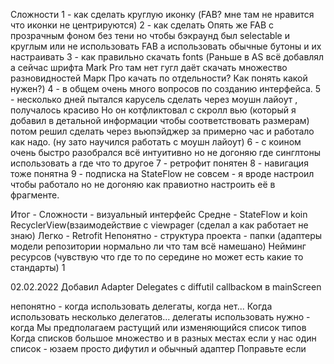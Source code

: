 
Сложности
1 - как сделать круглую иконку (FAB? мне там не нравится что иконки не центрируются)
2 - как сделать Опять же FAB с прозрачным фоном без тени но чтобы бэкраунд был selectable
    и круглым или не использовать FAB а использовать обычные бутоны и их настраивать
3 - как правильно скачать fonts 
    (Раньше в AS всё добавлял а сейчас шрифта Mark Pro там нет 
    гугл даёт скачать множество разновидностей Марк Про качать
    по отдельности? Как понять какой нужен?)
4 - в общем очень много вопросов по созданию интерфейса.
5 - несколько дней пытался карусель сделать через моушн лайоут , получалось красиво
    Но он котфликтовал с скролл вью (который я добавил в детальной информации чтобы
    соответствовать размерам) потом решил сделать через вьюпэйджер за примерно час
    и работало как надо. (ну зато научился работать с моушн лайоут)
6 - с коином очень быстро разобрался всё интуитивно но не догоняю где синглтоны
    использовать а где что то другое
7 - ретрофит понятен
8 - навигация тоже понятна
9 - подписка на StateFlow не совсем - я вроде настроил чтобы работало но не догоняю как
    правиотно настроить её в фрагменте.

Итог -
    Сложности - визуальный интерфейс
    Средне - StateFlow и koin RecyclerView(взаимодействие с viewpager (сделал а как
             работает не знаю)
    Легко - Retrofit
    Непонятно - структура проекта - папки (адаптеры модели репозитории
                нормально ли что там всё намешано)
                Нейминг ресурсов (чувствую что где то по середине но может есть какие то стандарты)
    1
    
02.02.2022
Добавил Adapter Delegates с diffutil callbackом в mainScreen
    
непонятно - когда использовать делегаты, когда нет... 
    Когда использовать несколько делегатов...
    делегаты использовать нужно - когда Мы предполагаем растущий или изменяющийся список типов
    Когда списков большое множество и в разных местах
    если у нас один список - юзаем просто дифутил и обычный адаптер 
    Поправьте если
    